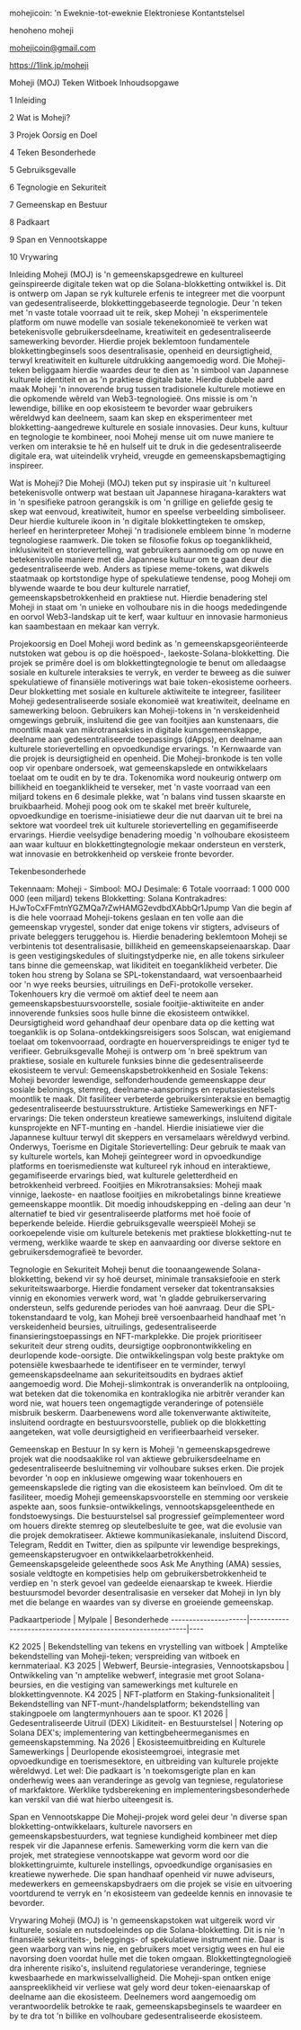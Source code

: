 mohejicoin: 'n Eweknie-tot-eweknie Elektroniese Kontantstelsel

henoheno moheji

mohejicoin@gmail.com

https://1link.jp/moheji

Moheji (MOJ) Teken Witboek Inhoudsopgawe

1 Inleiding

2 Wat is Moheji?

3 Projek Oorsig en Doel

4 Teken Besonderhede

5 Gebruiksgevalle

6 Tegnologie en Sekuriteit

7 Gemeenskap en Bestuur

8 Padkaart

9 Span en Vennootskappe

10 Vrywaring

Inleiding Moheji (MOJ) is 'n gemeenskapsgedrewe en kultureel geïnspireerde digitale teken wat op die Solana-blokketting ontwikkel is. Dit is ontwerp om Japan se ryk kulturele erfenis te integreer met die voorpunt van gedesentraliseerde, blokkettinggebaseerde tegnologie. Deur 'n teken met 'n vaste totale voorraad uit te reik, skep Moheji 'n eksperimentele platform om nuwe modelle van sosiale tekenekonomieë te verken wat betekenisvolle gebruikersdeelname, kreatiwiteit en gedesentraliseerde samewerking bevorder. Hierdie projek beklemtoon fundamentele blokkettingbeginsels soos desentralisasie, openheid en deursigtigheid, terwyl kreatiwiteit en kulturele uitdrukking aangemoedig word. Die Moheji-teken beliggaam hierdie waardes deur te dien as 'n simbool van Japannese kulturele identiteit en as 'n praktiese digitale bate. Hierdie dubbele aard maak Moheji 'n innoverende brug tussen tradisionele kulturele motiewe en die opkomende wêreld van Web3-tegnologieë. Ons missie is om 'n lewendige, billike en oop ekosisteem te bevorder waar gebruikers wêreldwyd kan deelneem, saam kan skep en eksperimenteer met blokketting-aangedrewe kulturele en sosiale innovasies. Deur kuns, kultuur en tegnologie te kombineer, nooi Moheji mense uit om nuwe maniere te verken om interaksie te hê en hulself uit te druk in die gedesentraliseerde digitale era, wat uiteindelik vryheid, vreugde en gemeenskapsbemagtiging inspireer.

Wat is Moheji? Die Moheji (MOJ) teken put sy inspirasie uit 'n kultureel betekenisvolle ontwerp wat bestaan ​​uit Japannese hiragana-karakters wat in 'n spesifieke patroon gerangskik is om 'n grillige en geliefde gesig te skep wat eenvoud, kreatiwiteit, humor en speelse verbeelding simboliseer. Deur hierdie kulturele ikoon in 'n digitale blokkettingteken te omskep, herleef en herinterpreteer Moheji 'n tradisionele embleem binne 'n moderne tegnologiese raamwerk. Die token se filosofie fokus op toeganklikheid, inklusiwiteit en storievertelling, wat gebruikers aanmoedig om op nuwe en betekenisvolle maniere met die Japannese kultuur om te gaan deur die gedesentraliseerde web. Anders as tipiese meme-tokens, wat dikwels staatmaak op kortstondige hype of spekulatiewe tendense, poog Moheji om blywende waarde te bou deur kulturele narratief, gemeenskapsbetrokkenheid en praktiese nut. Hierdie benadering stel Moheji in staat om 'n unieke en volhoubare nis in die hoogs mededingende en oorvol Web3-landskap uit te kerf, waar kultuur en innovasie harmonieus kan saambestaan ​​en mekaar kan verryk.

Projekoorsig en Doel Moheji word bedink as 'n gemeenskapsgeoriënteerde nutstoken wat gebou is op die hoëspoed-, laekoste-Solana-blokketting. Die projek se primêre doel is om blokkettingtegnologie te benut om alledaagse sosiale en kulturele interaksies te verryk, en verder te beweeg as die suiwer spekulatiewe of finansiële motiverings wat baie token-ekosisteme oorheers. Deur blokketting met sosiale en kulturele aktiwiteite te integreer, fasiliteer Moheji gedesentraliseerde sosiale ekonomieë wat kreatiwiteit, deelname en samewerking beloon. Gebruikers kan Moheji-tokens in 'n verskeidenheid omgewings gebruik, insluitend die gee van fooitjies aan kunstenaars, die moontlik maak van mikrotransaksies in digitale kunsgemeenskappe, deelname aan gedesentraliseerde toepassings (dApps), en deelname aan kulturele storievertelling en opvoedkundige ervarings. 'n Kernwaarde van die projek is deursigtigheid en openheid. Die Moheji-bronkode is ten volle oop vir openbare ondersoek, wat gemeenskapslede en ontwikkelaars toelaat om te oudit en by te dra. Tokenomika word noukeurig ontwerp om billikheid en toeganklikheid te verseker, met 'n vaste voorraad van een miljard tokens en 6 desimale plekke, wat 'n balans vind tussen skaarste en bruikbaarheid. Moheji poog ook om te skakel met breër kulturele, opvoedkundige en toerisme-inisiatiewe deur die nut daarvan uit te brei na sektore wat voordeel trek uit kulturele storievertelling en gegamifiseerde ervarings. Hierdie veelsydige benadering moedig 'n volhoubare ekosisteem aan waar kultuur en blokkettingtegnologie mekaar ondersteun en versterk, wat innovasie en betrokkenheid op verskeie fronte bevorder.

Tekenbesonderhede

Tekennaam: Moheji - Simbool: MOJ
Desimale: 6
Totale voorraad: 1 000 000 000 (een miljard) tekens
Blokketting: Solana
Kontrakadres: HJwToCxFFmtnYGZMQa7rZwHAMG2evdbdXAbbQr1Jpump
Van die begin af is die hele voorraad Moheji-tokens geslaan en ten volle aan die gemeenskap vrygestel, sonder dat enige tokens vir stigters, adviseurs of private beleggers teruggehou is. Hierdie benadering beklemtoon Moheji se verbintenis tot desentralisasie, billikheid en gemeenskapseienaarskap. Daar is geen vestigingskedules of sluitingstydperke nie, en alle tokens sirkuleer tans binne die gemeenskap, wat likiditeit en toeganklikheid verbeter. Die token hou streng by Solana se SPL-tokenstandaard, wat versoenbaarheid oor 'n wye reeks beursies, uitruilings en DeFi-protokolle verseker. Tokenhouers kry die vermoë om aktief deel te neem aan gemeenskapsbestuursvoorstelle, sosiale fooitjie-aktiwiteite en ander innoverende funksies soos hulle binne die ekosisteem ontwikkel. Deursigtigheid word gehandhaaf deur openbare data op die ketting wat toeganklik is op Solana-ontdekkingsreisigers soos Solscan, wat enigiemand toelaat om tokenvoorraad, oordragte en houerverspreidings te eniger tyd te verifieer. Gebruiksgevalle Moheji is ontwerp om 'n breë spektrum van praktiese, sosiale en kulturele funksies binne die gedesentraliseerde ekosisteem te vervul:
Gemeenskapsbetrokkenheid en Sosiale Tekens: Moheji bevorder lewendige, selfonderhoudende gemeenskappe deur sosiale belonings, stemreg, deelname-aansporings en reputasiestelsels moontlik te maak. Dit fasiliteer verbeterde gebruikersinteraksie en bemagtig gedesentraliseerde bestuursstrukture.
Artistieke Samewerkings en NFT-ervarings: Die teken ondersteun kreatiewe samewerkings, insluitend digitale kunsprojekte en NFT-munting en -handel. Hierdie inisiatiewe vier die Japannese kultuur terwyl dit skeppers en versamelaars wêreldwyd verbind.
Onderwys, Toerisme en Digitale Storievertelling: Deur gebruik te maak van sy kulturele wortels, kan Moheji geïntegreer word in opvoedkundige platforms en toerismedienste wat kultureel ryk inhoud en interaktiewe, gegamifiseerde ervarings bied, wat kulturele geletterdheid en betrokkenheid verbreed.
Fooitjies en Mikrotransaksies: Moheji maak vinnige, laekoste- en naatlose fooitjies en mikrobetalings binne kreatiewe gemeenskappe moontlik. Dit moedig inhoudskepping en -deling aan deur 'n alternatief te bied vir gesentraliseerde platforms met hoë fooie of beperkende beleide. Hierdie gebruiksgevalle weerspieël Moheji se oorkoepelende visie om kulturele betekenis met praktiese blokketting-nut te vermeng, werklike waarde te skep en aanvaarding oor diverse sektore en gebruikersdemografieë te bevorder.

Tegnologie en Sekuriteit Moheji benut die toonaangewende Solana-blokketting, bekend vir sy hoë deurset, minimale transaksiefooie en sterk sekuriteitswaarborge. Hierdie fondament verseker dat tokentransaksies vinnig en ekonomies verwerk word, wat 'n gladde gebruikerservaring ondersteun, selfs gedurende periodes van hoë aanvraag. Deur die SPL-tokenstandaard te volg, kan Moheji breë versoenbaarheid handhaaf met 'n verskeidenheid beursies, uitruilings, gedesentraliseerde finansieringstoepassings en NFT-markplekke. Die projek prioritiseer sekuriteit deur streng oudits, deursigtige oopbronontwikkeling en deurlopende kode-oorsigte. Die ontwikkelingspan volg beste praktyke om potensiële kwesbaarhede te identifiseer en te verminder, terwyl gemeenskapsdeelname aan sekuriteitsoudits en bydraes aktief aangemoedig word. Die Moheji-slimkontrak is onveranderlik na ontplooiing, wat beteken dat die tokenomika en kontraklogika nie arbitrêr verander kan word nie, wat houers teen ongemagtigde veranderinge of potensiële misbruik beskerm. Daarbenewens word alle tokenverwante aktiwiteite, insluitend oordragte en bestuursvoorstelle, publiek op die blokketting aangeteken, wat volle deursigtigheid en verifieerbaarheid verseker.

Gemeenskap en Bestuur In sy kern is Moheji 'n gemeenskapsgedrewe projek wat die noodsaaklike rol van aktiewe gebruikersdeelname en gedesentraliseerde besluitneming vir volhoubare sukses erken. Die projek bevorder 'n oop en inklusiewe omgewing waar tokenhouers en gemeenskapslede die rigting van die ekosisteem kan beïnvloed. Om dit te fasiliteer, moedig Moheji gemeenskapsvoorstelle en stemming oor verskeie aspekte aan, soos funksie-ontwikkelings, vennootskapsgeleenthede en fondstoewysings. Die bestuurstelsel sal progressief geïmplementeer word om houers direkte stemreg op sleutelbesluite te gee, wat die evolusie van die projek demokratiseer. Aktiewe kommunikasiekanale, insluitend Discord, Telegram, Reddit en Twitter, dien as spilpunte vir lewendige besprekings, gemeenskapsterugvoer en ontwikkelaarbetrokkenheid. Gemeenskapsgeleide geleenthede soos Ask Me Anything (AMA) sessies, sosiale veldtogte en kompetisies help om gebruikersbetrokkenheid te verdiep en 'n sterk gevoel van gedeelde eienaarskap te kweek. Hierdie bestuursmodel bevorder desentralisasie en verseker dat Moheji in lyn bly met die belange en waardes van sy diverse en groeiende gemeenskap.

Padkaartperiode | Mylpale | Besonderhede ---------------------|------------------------------------------------------------|----

K2 2025 | Bekendstelling van tekens en vrystelling van witboek | Amptelike bekendstelling van Moheji-teken; verspreiding van witboek en kernmateriaal. K3 2025 | Webwerf, Beursie-integrasies, Vennootskapsbou | Ontwikkeling van 'n amptelike webwerf, integrasie met groot Solana-beursies, en die vestiging van samewerkings met kulturele en blokkettingvennote. K4 2025 | NFT-platform en Staking-funksionaliteit | Bekendstelling van NFT-munt-/handelsplatform; bekendstelling van stakingpoele om langtermynhouers aan te spoor. K1 2026 | Gedesentraliseerde Uitruil (DEX) Likiditeit- en Bestuurstelsel | Notering op Solana DEX's; implementering van kettingbeheermeganismes en gemeenskapstemming. Na 2026 | Ekosisteemuitbreiding en Kulturele Samewerkings | Deurlopende ekosisteemgroei, integrasie met opvoedkundige en toerismesektore, en uitbreiding van kulturele projekte wêreldwyd. Let wel: Die padkaart is 'n toekomsgerigte plan en kan onderhewig wees aan veranderinge as gevolg van tegniese, regulatoriese of markfaktore. Werklike tydsberekening en implementeringsbesonderhede kan verskil van dié wat hierbo uiteengesit is.

Span en Vennootskappe Die Moheji-projek word gelei deur 'n diverse span blokketting-ontwikkelaars, kulturele navorsers en gemeenskapsbestuurders, wat tegniese kundigheid kombineer met diep respek vir die Japannese erfenis. Samewerking vorm die kern van die projek, met strategiese vennootskappe wat gevorm word oor die blokkettingruimte, kulturele instellings, opvoedkundige organisasies en kreatiewe nywerhede. Die span handhaaf openheid vir nuwe adviseurs, medewerkers en gemeenskapsbydraers om die projek se visie en uitvoering voortdurend te verryk en 'n ekosisteem van gedeelde kennis en innovasie te bevorder.

Vrywaring Moheji (MOJ) is 'n gemeenskapstoken wat uitgereik word vir kulturele, sosiale en nutsdoeleindes op die Solana-blokketting. Dit is nie 'n finansiële sekuriteits-, beleggings- of spekulatiewe instrument nie. Daar is geen waarborg van wins nie, en gebruikers moet versigtig wees en hul eie navorsing doen voordat hulle met die token omgaan. Blokkettingtegnologieë dra inherente risiko's, insluitend regulatoriese veranderinge, tegniese kwesbaarhede en markwisselvalligheid. Die Moheji-span ontken enige aanspreeklikheid vir verliese wat gely word deur token-eienaarskap of deelname aan die ekosisteem. Deelnemers word aangemoedig om verantwoordelik betrokke te raak, gemeenskapsbeginsels te waardeer en by te dra tot 'n billike en volhoubare gedesentraliseerde ekosisteem.

